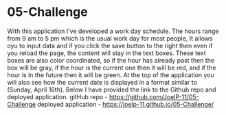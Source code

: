 # 05-Challenge
With this application I've developed a work day schedule. The hours range from 9 am to 5 pm which is the usual work day for most people, It allows oyu to input data and if you click the save button to the right then even if you reload the page, the content will stay in the text boxes. These text boxes are also color coordinated, so if the hour has already past then the box will be gray, if the hour is the current one then it will be red, and if the hour is in the future then it will be green. At the top of the application you will also see how the current date is displayed in a format similar to (Sunday, April 16th). Below I have provided the link to the Github repo and deployed application.
gitHub repo - https://github.com/JoelP-11/05-Challenge
deployed application - https://joelp-11.github.io/05-Challenge/